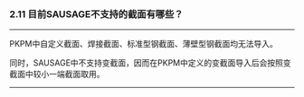﻿### 2.11  目前SAUSAGE不支持的截面有哪些？

---

PKPM中自定义截面、焊接截面、标准型钢截面、薄壁型钢截面均无法导入。

同时，SAUSAGE中不支持变截面，因而在PKPM中定义的变截面导入后会按照变截面中较小一端截面取用。

---

